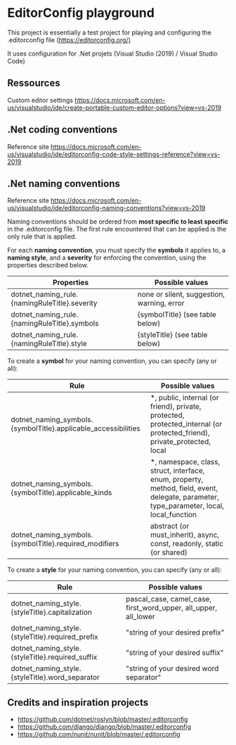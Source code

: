 # EditorConfig playground

This project is essentially a test project for playing and configuring the
.editorconfig file (<https://editorconfig.org/)>

It uses configuration for .Net projets (Visual Studio (2019) / Visual Studio Code)



## Ressources

Custom editor settings
<https://docs.microsoft.com/en-us/visualstudio/ide/create-portable-custom-editor-options?view=vs-2019>



## .Net coding conventions

Reference site
<https://docs.microsoft.com/en-us/visualstudio/ide/editorconfig-code-style-settings-reference?view=vs-2019>



## .Net naming conventions

Reference site
<https://docs.microsoft.com/en-us/visualstudio/ide/editorconfig-naming-conventions?view=vs-2019>

Naming conventions should be ordered from **most specific to least specific**
in the .editorconfig file. The first rule encountered that can be applied is
the only rule that is applied.

For each **naming convention**, you must specify the **symbols** it applies to,
a **naming style**, and a **severity** for enforcing the convention, using
the properties described below.


Properties                                                     | Possible values
---------------------------------------------------------------|-------------------------------------------
dotnet_naming_rule.{namingRuleTitle}.severity                  | none or silent, suggestion, warning, error
dotnet_naming_rule.{namingRuleTitle}.symbols                   | {symbolTitle} (see table below)
dotnet_naming_rule.{namingRuleTitle}.style                     | {styleTitle} (see table below)

To create a **symbol** for your naming convention, you can specify (any or all):

Rule                                                           | Possible values
---------------------------------------------------------------|---------------------------------------------------------------------------------------------------------------------------------------------
dotnet_naming_symbols.{symbolTitle}.applicable_accessibilities | &ast;, public, internal (or friend), private, protected, protected_internal (or protected_friend), private_protected, local
dotnet_naming_symbols.{symbolTitle}.applicable_kinds           | &ast;, namespace, class, struct, interface, enum, property, method, field, event, delegate, parameter, type_parameter, local, local_function
dotnet_naming_symbols.{symbolTitle}.required_modifiers         | abstract (or must_inherit), async, const, readonly, static (or shared)

To create a **style** for your naming convention, you can specify (any or all):

Rule                                                           | Possible values
---------------------------------------------------------------|----------------------------------------------------------------
dotnet_naming_style.{styleTitle}.capitalization                | pascal_case, camel_case, first_word_upper, all_upper, all_lower
dotnet_naming_style.{styleTitle}.required_prefix               | "string of your desired prefix"
dotnet_naming_style.{styleTitle}.required_suffix               | "string of your desired suffix"
dotnet_naming_style.{styleTitle}.word_separator                | "string of your desired word separator"



## Credits and inspiration projects

- <https://github.com/dotnet/roslyn/blob/master/.editorconfig>
- <https://github.com/django/django/blob/master/.editorconfig>
- <https://github.com/nunit/nunit/blob/master/.editorconfig>
